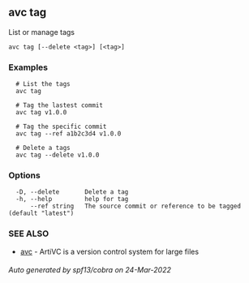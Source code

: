 ## avc tag

List or manage tags

```
avc tag [--delete <tag>] [<tag>]
```

### Examples

```
  # List the tags
  avc tag

  # Tag the lastest commit
  avc tag v1.0.0

  # Tag the specific commit
  avc tag --ref a1b2c3d4 v1.0.0  

  # Delete a tags
  avc tag --delete v1.0.0
```

### Options

```
  -D, --delete       Delete a tag
  -h, --help         help for tag
      --ref string   The source commit or reference to be tagged (default "latest")
```

### SEE ALSO

* [avc](/commands/avc/)	 - ArtiVC is a version control system for large files

###### Auto generated by spf13/cobra on 24-Mar-2022
